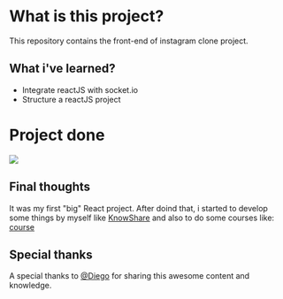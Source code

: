# What is this project?

This repository contains the front-end of instagram clone project.

## What i've learned?
- Integrate reactJS with socket.io
- Structure a reactJS project   

# Project done
![](instagram.gif)


## Final thoughts
It was my first "big" React project. After doind that, i started to develop some things by myself like [KnowShare](http://github.com/vinioo) and also to do some courses like: [course](http://github.com/vinioo)

## Special thanks
A special thanks to [@Diego](https://github.com/diego3g) for sharing this awesome content and knowledge.
